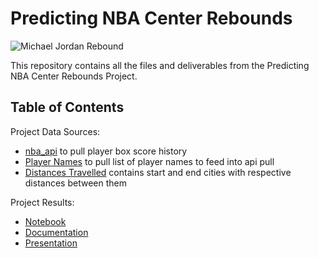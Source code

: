 # Predicting NBA Center Rebounds

![Michael Jordan Rebound](https://i.imgur.com/Zl3HadI.png)



This repository contains all the files and deliverables from the Predicting NBA Center Rebounds Project.



## Table of Contents

Project Data Sources:
  - [nba_api](https://github.com/swar/nba_api) to pull player box score history
  - [Player Names](https://www.nbastuffer.com/2020-2021-nba-player-stats/) to pull list of player names to feed into api pull
  - [Distances Travelled]( https://www.rostrum.blog/2018/12/24/nba-travel/) contains start and end cities with respective distances between them
 
Project Results:
  - [Notebook](https://github.com/mariohage/NbaCenterPredictions/blob/main/Notebook/FinalCapstone2.ipynb) 
  - [Documentation](https://github.com/mariohage/NbaCenterPredictions/blob/main/Documentation/documentation.txt) 
  - [Presentation](https://github.com/mariohage/NbaCenterPredictions/blob/main/Presentation/Predicting%20NBA%20Center%20Rebounds.pdf)  

  
